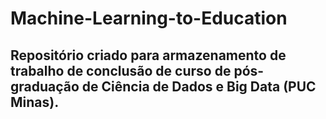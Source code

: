 # Machine-Learning-to-Education
## Repositório criado para armazenamento de trabalho de conclusão de curso de pós-graduação de Ciência de Dados e Big Data (PUC Minas).
